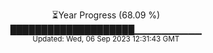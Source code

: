 <p align="center">
⏳Year Progress (68.09 %) <br>
████████████████████▁▁▁▁▁▁▁▁▁▁ <br>
<sub>Updated: Wed, 06 Sep 2023 12:31:43 GMT</sub>
</p>

